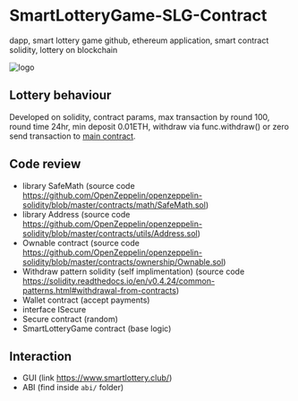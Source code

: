 # SmartLotteryGame-SLG-Contract
dapp, smart lottery game github, ethereum application, smart contract solidity, lottery on blockchain

![logo](https://www.smartlottery.club/assets/img/fb_p.png)

## Lottery behaviour

Developed on solidity, contract params, max transaction by round 100, round time 24hr, min deposit 0.01ETH, withdraw via func.withdraw() or zero send transaction to [main contract](https://etherscan.io/address/0xba680D7436bBbf5655F7eED4641bEC306D555CfF "main contract").

## Code review 

+ library SafeMath (source code https://github.com/OpenZeppelin/openzeppelin-solidity/blob/master/contracts/math/SafeMath.sol)
+ library Address (source code https://github.com/OpenZeppelin/openzeppelin-solidity/blob/master/contracts/utils/Address.sol)
+ Ownable contract (source code https://github.com/OpenZeppelin/openzeppelin-solidity/blob/master/contracts/ownership/Ownable.sol)
+ Withdraw pattern solidity (self implimentation) (source code https://solidity.readthedocs.io/en/v0.4.24/common-patterns.html#withdrawal-from-contracts)
+ Wallet contract (accept payments)
+ interface ISecure
+ Secure contract (random)
+ SmartLotteryGame contract (base logic)

## Interaction

+ GUI (link https://www.smartlottery.club/)
+ ABI (find inside ```abi/``` folder)
